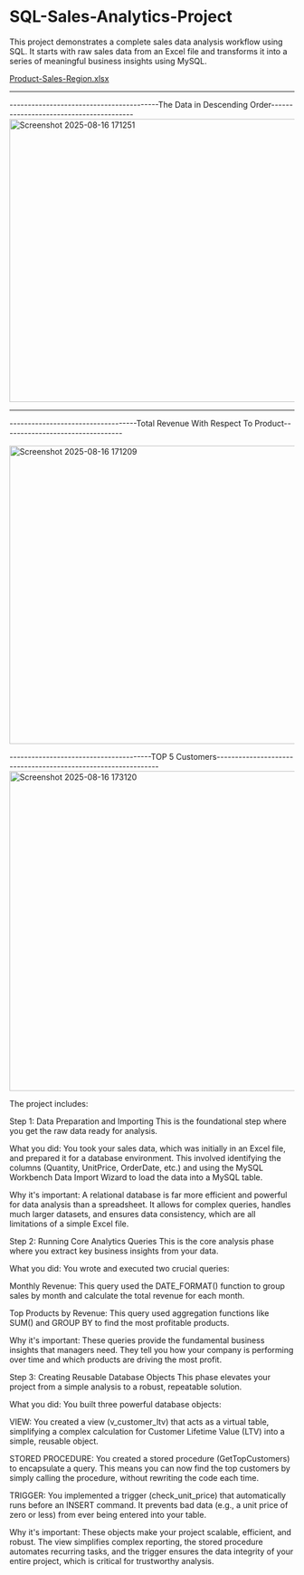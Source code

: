 # SQL-Sales-Analytics-Project

This project demonstrates a complete sales data analysis workflow using SQL. It starts with raw sales data from an Excel file and transforms it into a series of meaningful business insights using MySQL.

[Product-Sales-Region.xlsx](https://github.com/user-attachments/files/21812354/Product-Sales-Region.xlsx)

******************************************************************************************************
-----------------------------------------The Data in Descending Order----------------------------------------
<img width="1024" height="500" alt="Screenshot 2025-08-16 171251" src="https://github.com/user-attachments/assets/964ab1b1-305b-4f84-bd39-6090d82cc2be" />

*********************************************************************************************************************
-----------------------------------Total Revenue With Respect To Product---------------------------------



<img width="980" height="527" alt="Screenshot 2025-08-16 171209" src="https://github.com/user-attachments/assets/5f1661b6-3a07-45d0-8580-016f43e53d94" />

---------------------------------------TOP 5 Customers--------------------------------------------------------------
<img width="1068" height="565" alt="Screenshot 2025-08-16 173120" src="https://github.com/user-attachments/assets/ffcb2660-98e6-441b-bce6-c097fa46d534" />


The project includes:

Step 1: Data Preparation and Importing
This is the foundational step where you get the raw data ready for analysis.

What you did: You took your sales data, which was initially in an Excel file, and prepared it for a database environment. This involved identifying the columns (Quantity, UnitPrice, OrderDate, etc.) and using the MySQL Workbench Data Import Wizard to load the data into a MySQL table.

Why it's important: A relational database is far more efficient and powerful for data analysis than a spreadsheet. It allows for complex queries, handles much larger datasets, and ensures data consistency, which are all limitations of a simple Excel file.

Step 2: Running Core Analytics Queries
This is the core analysis phase where you extract key business insights from your data.

What you did: You wrote and executed two crucial queries:

Monthly Revenue: This query used the DATE_FORMAT() function to group sales by month and calculate the total revenue for each month.

Top Products by Revenue: This query used aggregation functions like SUM() and GROUP BY to find the most profitable products.

Why it's important: These queries provide the fundamental business insights that managers need. They tell you how your company is performing over time and which products are driving the most profit.

Step 3: Creating Reusable Database Objects
This phase elevates your project from a simple analysis to a robust, repeatable solution.

What you did: You built three powerful database objects:

VIEW: You created a view (v_customer_ltv) that acts as a virtual table, simplifying a complex calculation for Customer Lifetime Value (LTV) into a simple, reusable object.

STORED PROCEDURE: You created a stored procedure (GetTopCustomers) to encapsulate a query. This means you can now find the top customers by simply calling the procedure, without rewriting the code each time.

TRIGGER: You implemented a trigger (check_unit_price) that automatically runs before an INSERT command. It prevents bad data (e.g., a unit price of zero or less) from ever being entered into your table.

Why it's important: These objects make your project scalable, efficient, and robust. The view simplifies complex reporting, the stored procedure automates recurring tasks, and the trigger ensures the data integrity of your entire project, which is critical for trustworthy analysis.
